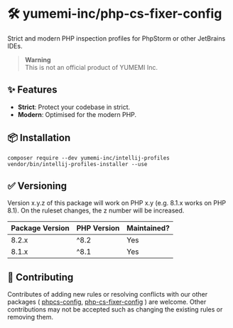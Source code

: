 # 🛠 yumemi-inc/php-cs-fixer-config
Strict and modern PHP inspection profiles for PhpStorm or other JetBrains IDEs.

> **Warning**  
> This is not an official product of YUMEMI Inc.

## ✨ Features
- **Strict**: Protect your codebase in strict.
- **Modern**: Optimised for the modern PHP.

## 📦 Installation
```shell
composer require --dev yumemi-inc/intellij-profiles
vendor/bin/intellij-profiles-installer --use
```

## ✅ Versioning
Version x.y.z of this package will work on PHP x.y (e.g. 8.1.x works on PHP 8.1).
On the ruleset changes, the z number will be increased.

| Package Version | PHP Version | Maintained? |
|-----------------|-------------|-------------|
| 8.2.x           | ^8.2        | Yes         |
| 8.1.x           | ^8.1        | Yes         |

## 🙌 Contributing
Contributes of adding new rules or resolving conflicts with our other packages (
[phpcs-config](https://github.com/yumemi-inc/phpcs-config),
[php-cs-fixer-config](https://github.com/yumemi-inc/php-cs-fixer-config)
) are welcome.
Other contributions may not be accepted such as changing the existing rules or removing them.
